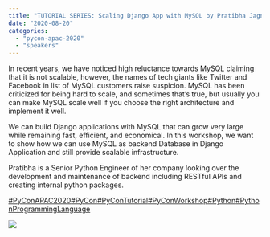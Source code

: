 ```yaml
---
title: "TUTORIAL SERIES: Scaling Django App with MySQL by Pratibha Jagnere"
date: "2020-08-20"
categories:
  - "pycon-apac-2020"
  - "speakers"
---
```


In recent years, we have noticed high reluctance towards MySQL claiming that it is not scalable, however, the names of tech giants like Twitter and Facebook in list of MySQL customers raise suspicion. MySQL has been criticized for being hard to scale, and sometimes that’s true, but usually you can make MySQL scale well if you choose the right architecture and implement it well.

We can build Django applications with MySQL that can grow very large while remaining fast, efficient, and economical. In this workshop, we want to show how we can use MySQL as backend Database in Django Application and still provide scalable infrastructure.

Pratibha is a Senior Python Engineer of her company looking over the development and maintenance of backend including RESTful APIs and creating internal python packages.

[#PyConAPAC2020](https://www.facebook.com/hashtag/pyconapac2020?__eep__=6&__tn__=*NK*F)[#PyCon](https://www.facebook.com/hashtag/pycon?__eep__=6&__tn__=*NK*F)[#PyConTutorial](https://www.facebook.com/hashtag/pycontutorial?__eep__=6&__tn__=*NK*F)[#PyConWorkshop](https://www.facebook.com/hashtag/pyconworkshop?__eep__=6&__tn__=*NK*F)[#Python](https://www.facebook.com/hashtag/python?__eep__=6&__tn__=*NK*F)[#PythonProgrammingLanguage](https://www.facebook.com/hashtag/pythonprogramminglanguage?__eep__=6&__tn__=*NK*F)

![](/archived-images/13th-1330-1430-pratibha-jagnere.png?w=1024)
